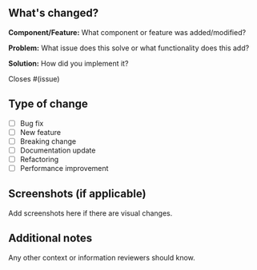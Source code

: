 ## What's changed?

**Component/Feature:** What component or feature was added/modified?

**Problem:** What issue does this solve or what functionality does this add?

**Solution:** How did you implement it?

Closes #(issue)

## Type of change

- [ ] Bug fix
- [ ] New feature
- [ ] Breaking change
- [ ] Documentation update
- [ ] Refactoring
- [ ] Performance improvement

## Screenshots (if applicable)

Add screenshots here if there are visual changes.

## Additional notes

Any other context or information reviewers should know.

